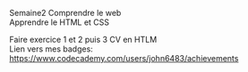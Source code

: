 
Semaine2
Comprendre le web<br>
Apprendre le HTML et CSS<br>

Faire exercice 1 et 2 puis 3  CV en HTLM<br>
Lien vers mes badges:<br>
https://www.codecademy.com/users/john6483/achievements
